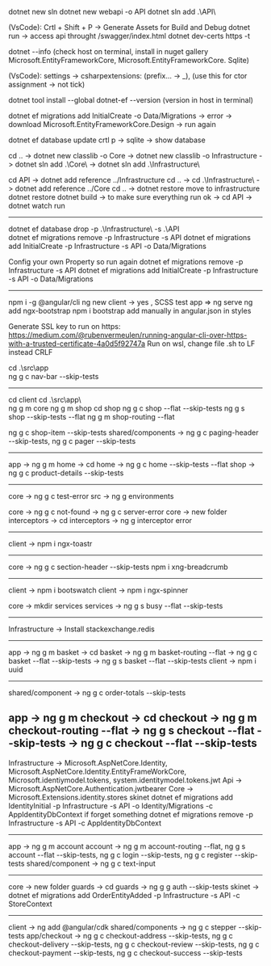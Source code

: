 dotnet new sln
dotnet new webapi -o API
dotnet sln add .\API\

(VsCode): Crtl + Shift + P -> Generate Assets for Build and Debug
dotnet run -> access api throught /swagger/index.html
dotnet dev-certs https -t

dotnet --info 
(check host on terminal, install in nuget gallery Microsoft.EntityFrameworkCore,
Microsoft.EntityFrameworkCore. Sqlite) 

(VsCode): settings -> csharpextensions: (prefix... -> _), (use this for ctor assignment -> not tick)

dotnet tool install --global dotnet-ef --version (version in host in terminal)

dotnet ef migrations add InitialCreate -o Data/Migrations -> error 
-> download Microsoft.EntityFrameworkCore.Design -> run again

dotnet ef database update
crtl p -> sqlite -> show database

cd .. -> dotnet new classlib -o Core -> dotnet new classlib -o Infrastructure 
-> dotnet sln add .\Core\ -> dotnet sln add .\Infrastructure\

cd API -> dotnet add reference ../Infrastructure
cd .. ->  cd .\Infrastructure\ -> dotnet add reference ../Core
cd .. -> dotnet restore
move   <ItemGroup>
    <PackageReference Include="Microsoft.EntityFrameworkCore" Version="8.0.8" />
    <PackageReference Include="Microsoft.EntityFrameworkCore.Sqlite" Version="8.0.8" />
  </ItemGroup>
to infrastructure
dotnet restore
dotnet build -> to make sure everything run ok -> cd API -> dotnet watch run

------------------------------------------------------------------------------------------------

dotnet ef database drop -p .\Infrastructure\ -s .\API\
dotnet ef migrations remove -p Infrastructure -s API
dotnet ef migrations add InitialCreate -p Infrastructure -s API -o Data/Migrations

Config your own Property so run again
dotnet ef migrations remove -p Infrastructure -s API
dotnet ef migrations add InitialCreate -p Infrastructure -s API -o Data/Migrations

------------------------------------------------------------------------------------------------
npm i -g @angular/cli
ng new client -> yes , SCSS
test app => ng serve
ng add ngx-bootstrap
npm i bootstrap
add manually in angular.json in styles

Generate SSL key to run on https: https://medium.com/@rubenvermeulen/running-angular-cli-over-https-with-a-trusted-certificate-4a0d5f92747a
Run on wsl, change file .sh to LF instead CRLF

cd .\src\app\
ng g c nav-bar --skip-tests

------------------------------------------------------------------------------------------------
cd client
cd .\src\app\  
ng g m core
ng g m shop
cd shop
ng g c shop --flat --skip-tests
ng g s shop --skip-tests --flat
ng g m shop-routing --flat

ng g c shop-item --skip-tests
shared/components -> ng g c paging-header --skip-tests, ng g c pager --skip-tests

------------------------------------------------------------------------------------------------
app -> ng g m home -> cd home -> ng g c home --skip-tests --flat 
shop -> ng g c product-details --skip-tests

------------------------------------------------------------------------------------------------
core -> ng g c test-error
src -> ng g environments

core -> ng g c not-found ->  ng g c server-error
core -> new folder interceptors -> cd interceptors -> ng g interceptor error


------------------------------------------------------------------------------------------------
client -> npm i ngx-toastr

------------------------------------------------------------------------------------------------

core -> ng g c section-header --skip-tests
npm i xng-breadcrumb

------------------------------------------------------------------------------------------------
client -> npm i bootswatch
client -> npm i ngx-spinner

core -> mkdir services
services -> ng g s busy --flat --skip-tests

------------------------------------------------------------------------------------------------
Infrastructure -> Install stackexchange.redis

------------------------------------------------------------------------------------------------
app ->  ng g m basket -> cd basket ->  ng g m basket-routing --flat -> ng g c basket --flat --skip-tests
->  ng g s basket --flat --skip-tests
client -> npm i uuid

------------------------------------------------------------------------------------------------

shared/component -> ng g c order-totals --skip-tests

app ->  ng g m checkout -> cd checkout -> ng g m checkout-routing --flat 
-> ng g s checkout --flat --skip-tests -> ng g c checkout --flat --skip-tests
------------------------------------------------------------------------------------------------

Infrastructure -> Microsoft.AspNetCore.Identity, Microsoft.AspNetCore.Identity.EntityFrameWorkCore, 
  Microsoft.identiymodel.tokens, system.identitymodel.tokens.jwt
Api -> Microsoft.AspNetCore.Authentication.jwtbearer
Core -> Microsoft.Extensions.identity.stores
skinet dotnet ef migrations add IdentityInitial -p Infrastructure -s API -o Identity/Migrations -c AppIdentityDbContext
if forget something dotnet ef migrations remove -p Infrastructure -s API  -c AppIdentityDbContext

------------------------------------------------------------------------------------------------
app -> ng g m account
account -> ng g m account-routing --flat, ng g s account --flat --skip-tests, ng g c login --skip-tests, ng g c register --skip-tests
shared/component -> ng g c text-input

------------------------------------------------------------------------------------------------

core -> new folder guards -> cd guards -> ng g g auth --skip-tests
skinet -> dotnet ef migrations add OrderEntityAdded -p Infrastructure -s API -c StoreContext

------------------------------------------------------------------------------------------------
client -> ng add @angular/cdk
shared/components -> ng g c stepper --skip-tests
app/checkout -> ng g c checkout-address --skip-tests, ng g c checkout-delivery --skip-tests, ng g c checkout-review --skip-tests, ng g c checkout-payment --skip-tests, ng g c checkout-success --skip-tests